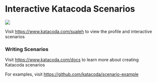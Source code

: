 # Interactive Katacoda Scenarios

[![](http://shields.katacoda.com/katacoda/sualeh/count.svg)](https://www.katacoda.com/sualeh "Get your profile on Katacoda.com")

Visit https://www.katacoda.com/sualeh to view the profile and interactive scenarios

### Writing Scenarios
Visit https://www.katacoda.com/docs to learn more about creating Katacoda scenarios

For examples, visit https://github.com/katacoda/scenario-example
